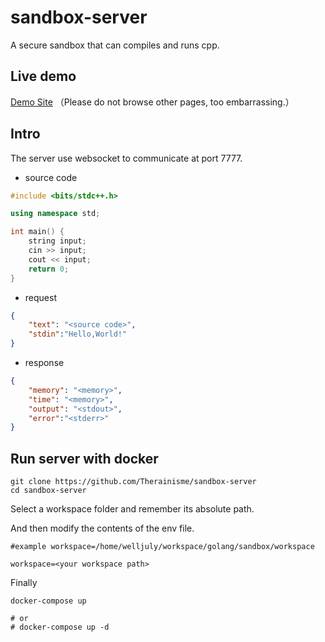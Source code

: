 # sandbox-server

A secure sandbox that can compiles and runs cpp.

## Live demo

[Demo Site](https://notebook.therainisme.com/experiment) （Please do not browse other pages, too embarrassing.）

## Intro

The server use websocket to communicate at port 7777.

* source code

```cpp
#include <bits/stdc++.h>

using namespace std;

int main() {
    string input;
    cin >> input;
    cout << input;
    return 0;
}
```

* request

```json
{
    "text": "<source code>",
    "stdin":"Hello,World!"
}
```

* response

```json
{
    "memory": "<memory>",
    "time": "<memory>",
    "output": "<stdout>",
    "error":"<stderr>"
}
```

## Run server with docker

```shell
git clone https://github.com/Therainisme/sandbox-server
cd sandbox-server
```

Select a workspace folder and remember its absolute path.

And then modify the contents of the env file.

```shell
#example workspace=/home/welljuly/workspace/golang/sandbox/workspace

workspace=<your workspace path>
```

Finally

```shell
docker-compose up

# or 
# docker-compose up -d
```